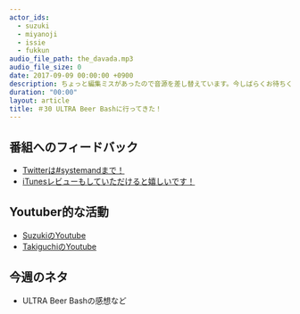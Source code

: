 ```yaml
---
actor_ids:
  - suzuki
  - miyanoji
  - issie
  - fukkun
audio_file_path: the_davada.mp3
audio_file_size: 0
date: 2017-09-09 00:00:00 +0900
description: ちょっと編集ミスがあったので音源を差し替えています。今しばらくお待ちください。。ULTRA Beer Bashに参加してきましたということで、、
duration: "00:00"
layout: article
title: ＃30 ULTRA Beer Bashに行ってきた！
---
```

## 番組へのフィードバック
* [Twitterは#systemandまで！](https://twitter.com/search?q=%23systemand)
* [iTunesレビューもしていただけると嬉しいです！](https://itunes.apple.com/jp/podcast/systemand-online/id1205168408?mt=2)

## Youtuber的な活動
* [SuzukiのYoutube](https://www.youtube.com/channel/UCqTozqKO5AWD8OccCnW3Rvw)
* [TakiguchiのYoutube](https://www.youtube.com/channel/UCtoXGiMeDggQPdGoanDE2sA)


## 今週のネタ
* ULTRA Beer Bashの感想など
